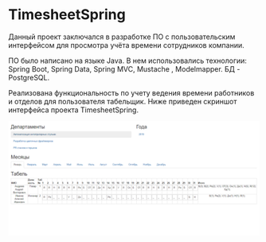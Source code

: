 # TimesheetSpring #
Данный проект заключался в разработке  ПО с пользовательским интерфейсом для
просмотра учёта времени сотрудников компании.

ПО было написано на языке Java. В нем использовались технологии:
Spring Boot, Spring Data, Spring MVC, Mustache , Modelmapper. БД - PostgreSQL.

Реализована функциональность по учету ведения времени работников и отделов для пользователя табельщик.
Ниже приведен скриншот интерфейса проекта TimesheetSpring.

![alt text](https://github.com/DmitryProkin/TimeSheetSpring/blob/master/screen/GUI.png)
